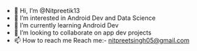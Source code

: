 - 👋 Hi, I’m @Nitpreetik13
- 👀 I’m interested in Android Dev and Data Science
- 🌱 I’m currently learning Android Dev
- 💞️ I’m looking to collaborate on app dev projects
- 📫 How to reach me Reach me:- nitpreetsingh05@gmail.com

<!---
Nitpreetik13/Nitpreetik13 is a ✨ special ✨ repository because its `README.md` (this file) appears on your GitHub profile.
You can click the Preview link to take a look at your changes.
--->

